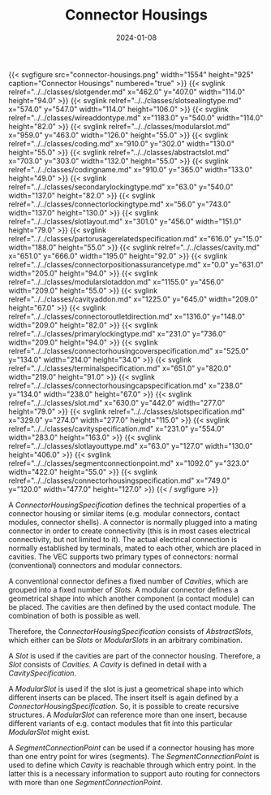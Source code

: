 ﻿---
title: Connector Housings
toc: false
type: specs
layout: diagram
date: "2024-01-08"
draft: false
specification: VEC
version: 2.1.0
documentType: "Recommendation"
elementType: Diagram
classes:
  - SlotGender
  - SlotSealingType
  - WireAddOnType
  - ModularSlot
  - Coding
  - AbstractSlot
  - CodingName
  - SecondaryLockingType
  - ConnectorLockingType
  - SlotLayout
  - PartOrUsageRelatedSpecification
  - Cavity
  - ConnectorPositionAssuranceType
  - ModularSlotAddOn
  - CavityAddOn
  - ConnectorOutletDirection
  - PrimaryLockingType
  - ConnectorHousingCoverSpecification
  - TerminalSpecification
  - ConnectorHousingCapSpecification
  - Slot
  - SlotSpecification
  - CavitySpecification
  - SlotLayoutType
  - SegmentConnectionPoint
  - ConnectorHousingSpecification
menu:
  VEC-2.1.0:    
    parent: component-characteristics
    identifier: component-characteristics/connector-housings
    weight: 1005009 

# Prev/next pager order (if `docs_section_pager` enabled in `params.toml`)
weight: 1005009
---
{{< svgfigure src="connector-housings.png" width="1554" height="925" caption="Connector Housings" numbered="true" >}}
  {{< svglink relref="../../classes/slotgender.md" x="462.0" y="407.0" width="114.0" height="94.0" >}}
  {{< svglink relref="../../classes/slotsealingtype.md" x="574.0" y="547.0" width="114.0" height="106.0" >}}
  {{< svglink relref="../../classes/wireaddontype.md" x="1183.0" y="540.0" width="114.0" height="82.0" >}}
  {{< svglink relref="../../classes/modularslot.md" x="959.0" y="463.0" width="126.0" height="55.0" >}}
  {{< svglink relref="../../classes/coding.md" x="910.0" y="302.0" width="130.0" height="55.0" >}}
  {{< svglink relref="../../classes/abstractslot.md" x="703.0" y="303.0" width="132.0" height="55.0" >}}
  {{< svglink relref="../../classes/codingname.md" x="910.0" y="365.0" width="133.0" height="49.0" >}}
  {{< svglink relref="../../classes/secondarylockingtype.md" x="63.0" y="540.0" width="137.0" height="82.0" >}}
  {{< svglink relref="../../classes/connectorlockingtype.md" x="56.0" y="743.0" width="137.0" height="130.0" >}}
  {{< svglink relref="../../classes/slotlayout.md" x="301.0" y="456.0" width="151.0" height="79.0" >}}
  {{< svglink relref="../../classes/partorusagerelatedspecification.md" x="616.0" y="15.0" width="188.0" height="55.0" >}}
  {{< svglink relref="../../classes/cavity.md" x="651.0" y="666.0" width="195.0" height="92.0" >}}
  {{< svglink relref="../../classes/connectorpositionassurancetype.md" x="0.0" y="631.0" width="205.0" height="94.0" >}}
  {{< svglink relref="../../classes/modularslotaddon.md" x="1155.0" y="456.0" width="209.0" height="55.0" >}}
  {{< svglink relref="../../classes/cavityaddon.md" x="1225.0" y="645.0" width="209.0" height="67.0" >}}
  {{< svglink relref="../../classes/connectoroutletdirection.md" x="1316.0" y="148.0" width="209.0" height="82.0" >}}
  {{< svglink relref="../../classes/primarylockingtype.md" x="231.0" y="736.0" width="209.0" height="94.0" >}}
  {{< svglink relref="../../classes/connectorhousingcoverspecification.md" x="525.0" y="134.0" width="214.0" height="34.0" >}}
  {{< svglink relref="../../classes/terminalspecification.md" x="651.0" y="820.0" width="219.0" height="91.0" >}}
  {{< svglink relref="../../classes/connectorhousingcapspecification.md" x="238.0" y="134.0" width="238.0" height="67.0" >}}
  {{< svglink relref="../../classes/slot.md" x="630.0" y="442.0" width="277.0" height="79.0" >}}
  {{< svglink relref="../../classes/slotspecification.md" x="329.0" y="274.0" width="277.0" height="115.0" >}}
  {{< svglink relref="../../classes/cavityspecification.md" x="231.0" y="554.0" width="283.0" height="163.0" >}}
  {{< svglink relref="../../classes/slotlayouttype.md" x="63.0" y="127.0" width="130.0" height="406.0" >}}
  {{< svglink relref="../../classes/segmentconnectionpoint.md" x="1092.0" y="323.0" width="422.0" height="55.0" >}}
  {{< svglink relref="../../classes/connectorhousingspecification.md" x="749.0" y="120.0" width="477.0" height="127.0" >}}
{{< / svgfigure >}}
<p> A <i>ConnectorHousingSpecification</i> defines the technical properties of a connector housing or similar items (e.g. modular connectors, contact modules, connector shells). A connector is normally plugged into a mating connector in order to create connectivity (this is in most cases electrical connectivity, but not limited to it). The actual electrical connection is normally established by terminals, mated to each other, which are placed in cavities. The VEC supports two primary types of connectors: normal (conventional) connectors and modular connectors.      </p>      <p> A conventional connector defines a fixed number of <i>Cavities</i>, which are grouped into a fixed number of <i>Slots.</i> A modular connector defines a geometrical shape into which another component (a contact module) can be placed. The cavities are then defined by the used contact module. The combination of both is possible as well.      </p>      <p> Therefore, the C<i>onnectorHousingSpecification </i>consists of <i>AbstractSlots</i>, which either can be <i>Slots </i>or <i>ModularSlots </i>in an arbitrary combination.      </p>      <p> A <i>Slot </i>is used if the cavities are part of the connector housing. Therefore, a <i>Slot</i> consists of <i>Cavities. </i>A <i>Cavity</i> is defined in detail with a <i>CavitySpecification</i>.      </p>      <p> A <i>ModularSlot</i> is used if the slot is just a geometrical shape into which different inserts can be placed. The insert itself is again defined by a <i>ConnectorHousingSpecification.</i> So, it is possible to create recursive structures. A&#160;<i>ModularSlot</i> can reference more than one insert, because different variants of e.g. contact modules that fit into this particular <i>ModularSlot </i>might exist.      </p>      <p> A <i>SegmentConnectionPoint</i> can be used if a connector housing has more than one entry point for wires (segments). The <i>SegmentConnectionPoint</i> is used to define which <i>Cavity</i> is reachable through which entry point. In the latter this is a necessary information to support auto routing for connectors with more than one <i>SegmentConnectionPoint</i>.      </p>